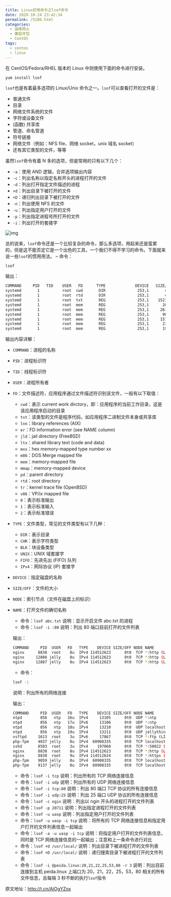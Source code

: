 ```yaml
---
title: Linux好用命令之lsof命令
date: 2020-10-24 23:42:34
permalink: /5286.html
categories:
  - 运维观止
  - 兼容并包
  - CentOS
tags:
  - centos
  - linux
---
```


在 CentOS/Fedora/RHEL 版本的 Linux 中则使用下面的命令进行安装。

```sh
yum install lsof
```

`lsof`也是有着最多选项的 Linux/Unix 命令之一。`lsof`可以查看打开的文件是：

- 普通文件
- 目录
- 网络文件系统的文件
- 字符或设备文件
- (函数) 共享库
- 管道、命名管道
- 符号链接
- 网络文件（例如：NFS file、网络 socket，unix 域名 socket）
- 还有其它类型的文件，等等

虽然`lsof`命令有着 N 多的选项，但是常用的只有以下几个：

- `-a`：使用 AND 逻辑，合并选项输出内容
- `-c`：列出名称以指定名称开头的进程打开的文件
- `-d`：列出打开指定文件描述的进程
- `+d`：列出目录下被打开的文件
- `+D`：递归列出目录下被打开的文件
- `-n`：列出使用 NFS 的文件
- `-u`：列出指定用户打开的文件
- `-p`：列出指定进程号所打开的文件
- `-i`：列出打开的套接字

![img](http://tvax1.sinaimg.cn/large/71cfeb93ly1gjp26r6docj21hc0u00w4.jpg)

总的说来，`lsof`命令还是一个比较复杂的命令，那么多选项，用起来还是蛮累的，但是这不能否定它是一个出色的工具，一个我们不得不学习的命令。下面就来说一些`lsof`的惯用用法。
– 命令：

`lsof`

输出：

```sh
COMMAND     PID   TID    USER   FD      TYPE             DEVICE   SIZE/OFF       NODE NAME
systemd       1          root  cwd       DIR              253,1       4096          2 /
systemd       1          root  rtd       DIR              253,1       4096          2 /
systemd       1          root  txt       REG              253,1    1523568    1053845 /usr/lib/systemd/systemd
systemd       1          root  mem       REG              253,1      20040    1050452 /usr/lib64/libuuid.so.1.3.0
systemd       1          root  mem       REG              253,1     261336    1051899 /usr/lib64/libblkid.so.1.1.0
systemd       1          root  mem       REG              253,1      90664    1050435 /usr/lib64/libz.so.1.2.7
systemd       1          root  mem       REG              253,1     157424    1050447 /usr/lib64/liblzma.so.5.2.2
systemd       1          root  mem       REG              253,1      23968    1050682 /usr/lib64/libcap-ng.so.0.0.0
systemd       1          root  mem       REG              253,1      19888    1050666 /usr/lib64/libattr.so.1.1.0
```

输出内容详解：

- `COMMAND`：进程的名称

- `PID`：进程标识符

- `TID`：线程标识符

- `USER`：进程所有者

- `FD`：文件描述符，应用程序通过文件描述符识别该文件，一般有以下取值：

  - `cwd`：表示 current work dirctory，即：应用程序的当前工作目录，这是该应用程序启动的目录
  - `txt`：该类型的文件是程序代码，如应用程序二进制文件本身或共享库
  - `lnn`：library references (AIX)
  - `er`：FD information error (see NAME column)
  - `jld`：jail directory (FreeBSD)
  - `ltx`：shared library text (code and data)
  - `mxx`：hex memory-mapped type number xx
  - `m86`：DOS Merge mapped file
  - `mem`：memory-mapped file
  - `mmap`：memory-mapped device
  - `pd`：parent directory
  - `rtd`：root directory
  - `tr`：kernel trace file (OpenBSD)
  - `v86`：VP/ix mapped file
  - `0`：表示标准输出
  - `1`：表示标准输入
  - `2`：表示标准错误
  
- `TYPE`：文件类型，常见的文件类型有以下几种：

  - `DIR`：表示目录
  - `CHR`：表示字符类型
  - `BLK`：块设备类型
  - `UNIX`：UNIX 域套接字
  - `FIFO`：先进先出 (FIFO) 队列
  - `IPv4`：网际协议 (IP) 套接字
  
- `DEVICE`：指定磁盘的名称

- `SIZE/OFF`：文件的大小

- `NODE`：索引节点（文件在磁盘上的标识）

- `NAME`：打开文件的确切名称

  - 命令：`lsof abc.txt`
    说明：显示开启文件 abc.txt 的进程
  - 命令：`lsof -i :80`
    说明：列出 80 端口目前打开的文件列表
  
  输出：

  ```sh
  COMMAND     PID  USER   FD   TYPE    DEVICE SIZE/OFF NODE NAME
  nginx      8838  root    8u  IPv4 114512623      0t0  TCP *:http (LISTEN)
  nginx     12886 jelly    8u  IPv4 114512623      0t0  TCP *:http (LISTEN)
  nginx     12887 jelly    8u  IPv4 114512623      0t0  TCP *:http (LISTEN)
  ```
  
  - 命令：

  ```sh
  lsof -i
  ```
  
  说明：列出所有的网络连接

  输出：
  
  ```sh
  COMMAND     PID  USER   FD   TYPE    DEVICE SIZE/OFF NODE NAME
  ntpd        856   ntp   16u  IPv4     13105      0t0  UDP *:ntp 
  ntpd        856   ntp   17u  IPv6     13106      0t0  UDP *:ntp 
  ntpd        856   ntp   18u  IPv4     13210      0t0  UDP localhost:ntp 
  ntpd        856   ntp   19u  IPv4     13211      0t0  UDP jellythink:ntp 
  vsftpd     1613  root    3u  IPv6     17867      0t0  TCP *:ftp (LISTEN)
  php-fpm    4037 jelly    0u  IPv4  60908335      0t0  TCP localhost:cslistener (LISTEN)
  sshd       8503  root    3u  IPv4    197060      0t0  TCP *:50022 (LISTEN)
  nginx      8838  root    8u  IPv4 114512623      0t0  TCP *:http (LISTEN)
  nginx      8838  root    9u  IPv4 114512624      0t0  TCP *:https (LISTEN)
  php-fpm    9059 jelly    0u  IPv4  60908335      0t0  TCP localhost:cslistener (LISTEN)
  php-fpm    9137 jelly    0u  IPv4  60908335      0t0  TCP localhost:cslistener (LISTEN)
  ```
  
  - 命令：`lsof -i tcp`
    说明：列出所有的 TCP 网络连接信息
  - 命令：`lsof -i udp`
    说明：列出所有的 UDP 网络连接信息
  - 命令：`lsof -i tcp:80`
    说明：列出 80 端口 TCP 协议的所有连接信息
  - 命令：`lsof -i udp:25`
    说明：列出 25 端口 UDP 协议的所有连接信息
  - 命令：`lsof -c ngin`
    说明：列出以 ngin 开头的进程打开的文件列表
  - 命令：`lsof -p 20711`
    说明：列出指定进程打开的文件列表
  - 命令：`lsof -u uasp`
    说明：列出指定用户打开的文件列表
  - 命令：`lsof -u uasp -i tcp`
    说明：将所有的 TCP 网络连接信息和指定用户打开的文件列表信息一起输出
  - 命令：`lsof -a -u uasp -i tcp`
    说明：将指定用户打开的文件列表信息，同时是 TCP 网络连接信息的一起输出；注意和上一条命令进行对比
  - 命令：`lsof +d /usr/local/`
    说明：列出目录下被进程打开的文件列表
  - 命令：`lsof +D /usr/local/`
    说明：递归搜索目录下被进程打开的文件列表
  - 命令：`lsof -i @peida.linux:20,21,22,25,53,80 -r 3`
    说明：列出目前连接到主机 peida.linux 上端口为 20，21，22，25，53，80 相关的所有文件信息，且每隔 3 秒不断的执行`lsof`指令

原文地址：http://t.cn/AiOgYZox

